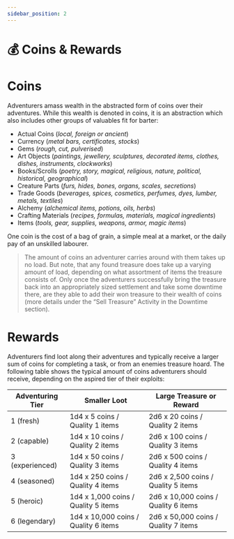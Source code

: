 ```yaml
---
sidebar_position: 2
---
```


# 💰 Coins & Rewards

# Coins

Adventurers amass wealth in the abstracted form of coins over their adventures. While this wealth is denoted in coins, it is an abstraction which also includes other groups of valuables fit for barter:

- Actual Coins (*local, foreign or ancient*)
- Currency (*metal bars, certificates, stocks*)
- Gems (*rough, cut, pulverised*)
- Art Objects (*paintings, jewellery, sculptures, decorated items, clothes, dishes, instruments, clockworks*)
- Books/Scrolls (*poetry, story, magical, religious, nature, political, historical, geographical*)
- Creature Parts (*furs, hides, bones, organs, scales, secretions*)
- Trade Goods (*beverages, spices, cosmetics, perfumes, dyes, lumber, metals, textiles*)
- Alchemy (*alchemical items, potions, oils, herbs*)
- Crafting Materials (*recipes, formulas, materials, magical ingredients*)
- Items (*tools, gear, supplies, weapons, armor, magic items*)

One coin is the cost of a bag of grain, a simple meal at a market, or the daily pay of an unskilled labourer.

> The amount of coins an adventurer carries around with them takes up no load. But note, that any found treasure does take up a varying amount of load, depending on what assortment of items the treasure consists of. Only once the adventurers successfully bring the treasure back into an appropriately sized settlement and take some downtime there, are they able to add their won treasure to their wealth of coins (more details under the “Sell Treasure” Activity in the Downtime section).
> 

# Rewards

Adventurers find loot along their adventures and typically receive a larger sum of coins for completing a task, or from an enemies treasure hoard. The following table shows the typical amount of coins adventurers should receive, depending on the aspired tier of their exploits:

| Adventuring Tier | Smaller Loot | Large Treasure or Reward |
| --- | --- | --- |
| 1 (fresh) | 1d4 x 5 coins / Quality 1 items | 2d6 x 20 coins / Quality 2 items |
| 2 (capable) | 1d4 x 10 coins / Quality 2 items | 2d6 x 100 coins / Quality 3 items |
| 3 (experienced) | 1d4 x 50 coins / Quality 3 items | 2d6 x 500 coins / Quality 4 items |
| 4 (seasoned) | 1d4 x 250 coins / Quality 4 items | 2d6 x 2,500 coins / Quality 5 items |
| 5 (heroic) | 1d4 x 1,000 coins / Quality 5 items | 2d6 x 10,000 coins / Quality 6 items |
| 6 (legendary)  | 1d4 x 10,000 coins / Quality 6 items | 2d6 x 50,000 coins / Quality 7 items |
